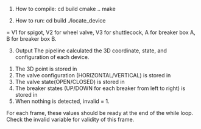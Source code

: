 1. How to compile:
cd build
cmake ..
make

2. How to run:
cd build
./locate_device <deviceType>

<deviceType> = V1 for spigot,
	       V2 for wheel valve,
	       V3 for shuttlecock,
	       A  for breaker box A,
	       B  for breaker box B.

3. Output
The pipeline calculated the 3D coordinate, state, and configuration of each device.
1) The 3D point is stored in 
2) The valve configuration (HORIZONTAL/VERTICAL) is stored in
3) The valve state(OPEN/CLOSED) is stored in 
4) The breaker states (UP/DOWN for each breaker from left to right) is stored in 
5) When nothing is detected, invalid = 1.

For each frame, these values should be ready at the end of the while loop.
Check the invalid variable for validity of this frame.


